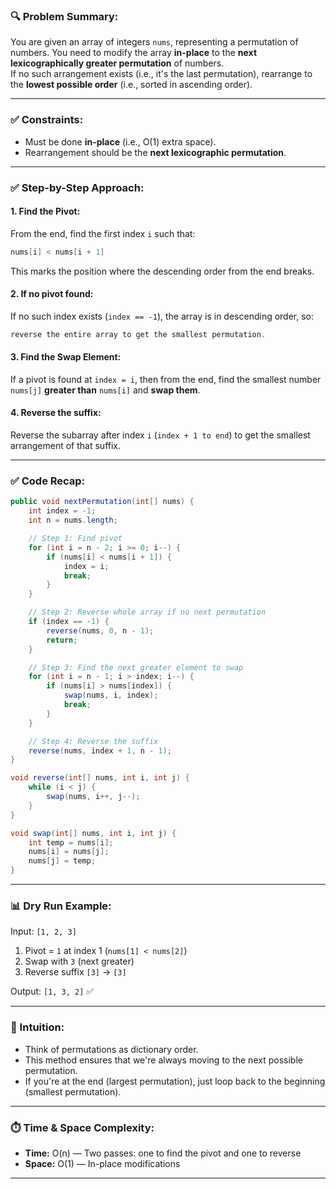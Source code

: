 ### 🔍 Problem Summary:
You are given an array of integers `nums`, representing a permutation of numbers. You need to modify the array **in-place** to the **next lexicographically greater permutation** of numbers.  
If no such arrangement exists (i.e., it's the last permutation), rearrange to the **lowest possible order** (i.e., sorted in ascending order).

---

### ✅ Constraints:
- Must be done **in-place** (i.e., O(1) extra space).
- Rearrangement should be the **next lexicographic permutation**.

---

### ✅ Step-by-Step Approach:

#### 1. **Find the Pivot:**
From the end, find the first index `i` such that:
```java
nums[i] < nums[i + 1]
```
This marks the position where the descending order from the end breaks.

#### 2. **If no pivot found:**
If no such index exists (`index == -1`), the array is in descending order, so:
```java
reverse the entire array to get the smallest permutation.
```

#### 3. **Find the Swap Element:**
If a pivot is found at `index = i`, then from the end, find the smallest number `nums[j]` **greater than** `nums[i]` and **swap them**.

#### 4. **Reverse the suffix:**
Reverse the subarray after index `i` (`index + 1 to end`) to get the smallest arrangement of that suffix.

---

### ✅ Code Recap:

```java
public void nextPermutation(int[] nums) {
    int index = -1;
    int n = nums.length;

    // Step 1: Find pivot
    for (int i = n - 2; i >= 0; i--) {
        if (nums[i] < nums[i + 1]) {
            index = i;
            break;
        }
    }

    // Step 2: Reverse whole array if no next permutation
    if (index == -1) {
        reverse(nums, 0, n - 1);
        return;
    }

    // Step 3: Find the next greater element to swap
    for (int i = n - 1; i > index; i--) {
        if (nums[i] > nums[index]) {
            swap(nums, i, index);
            break;
        }
    }

    // Step 4: Reverse the suffix
    reverse(nums, index + 1, n - 1);
}

void reverse(int[] nums, int i, int j) {
    while (i < j) {
        swap(nums, i++, j--);
    }
}

void swap(int[] nums, int i, int j) {
    int temp = nums[i];
    nums[i] = nums[j];
    nums[j] = temp;
}
```

---

### 📊 Dry Run Example:

Input: `[1, 2, 3]`  
1. Pivot = `1` at index 1 (`nums[1] < nums[2]`)
2. Swap with `3` (next greater)
3. Reverse suffix `[3]` → `[3]`

Output: `[1, 3, 2]` ✅

---

### 🧠 Intuition:
- Think of permutations as dictionary order.
- This method ensures that we're always moving to the next possible permutation.
- If you're at the end (largest permutation), just loop back to the beginning (smallest permutation).

---

### ⏱️ Time & Space Complexity:

- **Time:** O(n) — Two passes: one to find the pivot and one to reverse
- **Space:** O(1) — In-place modifications

---
